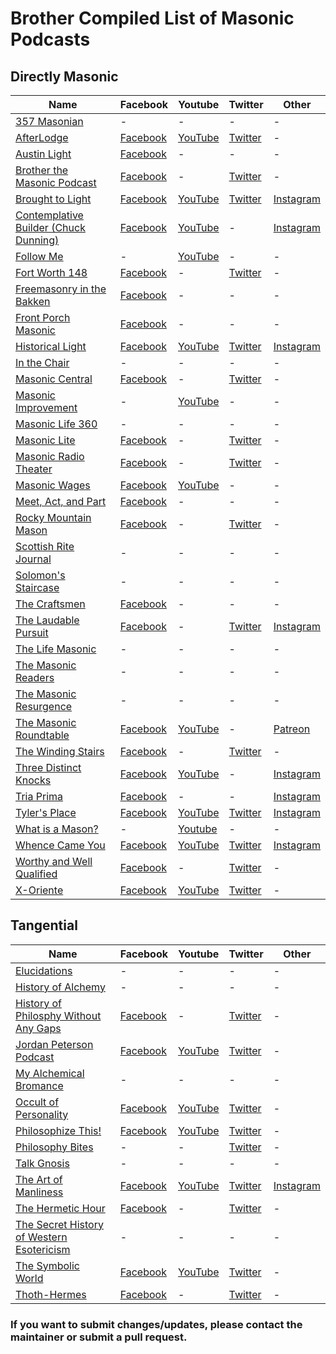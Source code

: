# Brother Compiled List of Masonic Podcasts

## Directly Masonic
|Name|Facebook|Youtube|Twitter|Other|
|---|---|---|---|---|
|[357 Masonian](http://357productions.libsyn.com/)|-|-|-|-|
|[AfterLodge](https://www.afterlodge.com/)|[Facebook](https://facebook.com/AfterLodge)|[YouTube](https://www.youtube.com/channel/UCsprzbGYpePDxb-cJxgzDxw?sub_confirmation=1)|[Twitter](https://twitter.com/AfterLodge)|-|
|[Austin Light](https://www.facebook.com/groups/austinfreemasons/)|[Facebook](https://www.facebook.com/groups/austinfreemasons/)|-|-|-|
|[Brother the Masonic Podcast](https://player.fm/series/brother-the-masonic-podcast)|[Facebook](https://www.facebook.com/brothermasonic/)|-|[Twitter](https://twitter.com/BrotherMasonic)|-|
|[Brought to Light](http://podcast.blueloungesc.com/)|[Facebook](https://www.facebook.com/blueloungevic/)|[YouTube](https://www.youtube.com/channel/UCIEppg6lWM8mmZ2ARpO3LKg?sub_confirmation=1)|[Twitter](http://twitter.com/blueloungevic)|[Instagram](http://instagram.com/blueloungensw)|
|[Contemplative Builder (Chuck Dunning)](https://chuckdunning.com/)|[Facebook](https://www.facebook.com/contemplativebuilder/)|[YouTube](https://www.youtube.com/channel/UCUHuyIxm5IH2_rYdCOjLbsQ?sub_confirmation=1)|-|[Instagram](https://www.instagram.com/contemplativebuilder/)|
|[Follow Me](https://www.youtube.com/followmemasonic)|-|[YouTube](https://www.youtube.com/followmemasonic?sub_confirmation=1)|-|-|
|[Fort Worth 148](https://directory.libsyn.com/shows/view/id/fortworth148)|[Facebook](https://www.facebook.com/fortworthlodge148/)|-|[Twitter](https://twitter.com/FortWorth148)|-|
|[Freemasonry in the Bakken](https://www.bakkenmasons.com/)|[Facebook](https://www.facebook.com/bakkemasons.com)|-|-|-|
|[Front Porch Masonic](https://frontporchpodcast357.libsyn.com)|[Facebook](https://www.facebook.com/frontporchmasonic/)|-|-|-|
|[Historical Light](https://www.historicallight.com/)|[Facebook](https://www.facebook.com/HistoricalLight/)|[YouTube](https://www.youtube.com/historicallight?sub_confirmation=1)|[Twitter](https://twitter.com/historicallight)|[Instagram](https://www.instagram.com/historicallight/)|
|[In the Chair](https://masonicpodcast.com/)|-|-|-|-|
|[Masonic Central](https://www.blogtalkradio.com/masonic-central)|[Facebook](http://www.facebook.com/home.php#/group.php?gid=28936168770)|-|[Twitter](http://www.twitter.com/masoniccentral)|-|
|[Masonic Improvement](https://www.youtube.com/channel/UCnKjPlQhBbSNSDwK2ljmKRw)|-|[YouTube](https://www.youtube.com/channel/UCnKjPlQhBbSNSDwK2ljmKRw?sub_confirmation=1)|-|-  |
|[Masonic Life 360](https://anchor.fm/masoniclife360)|-|-|-|-|
|[Masonic Lite](https://www.masoniclite.com/)|[Facebook](https://www.facebook.com/masonicpodcast/)|-|[Twitter](https://twitter.com/masoniclite)|-|
|[Masonic Radio Theater](http://mrt.uponthesquare.com/)|[Facebook](https://www.facebook.com/masonicradiotheatre)|-|[Twitter](https://twitter.com/masonicradio)|-|
|[Masonic Wages](https://masonicwages.com/podcast-357/)|[Facebook](https://www.facebook.com/groups/masonicwages/)|[YouTube](https://www.youtube.com/playlist?list=PLPKID4PyUXKlurlyxLs67jzBhLS-PhJlP?sub_confirmation=1)|-|-|
|[Meet, Act, and Part](https://podtail.com/en/podcast/meet-act-and-part/)|[Facebook](https://www.facebook.com/meetactpart/)|-|-|-|
|[Rocky Mountain Mason](https://rockymountainmason.buzzsprout.com/)|[Facebook](http://www.facebook.com/rockymountainmason)|-|[Twitter](http://www.twitter.com/rockymtnmason)|-|
|[Scottish Rite Journal](https://www.spreaker.com/show/scottish-rite-journal-podcast)|-|-|-|-|
|[Solomon's Staircase](https://anchor.fm/sslodge357/)|-|-|-|-|
|[The Craftsmen](http://www.thecraftsmenpodcast.com/)|[Facebook](https://www.facebook.com/TheCraftsmenPodcast/)|-|-|-|
|[The Laudable Pursuit](https://www.thelaudablepursuit.com/podcast)|[Facebook](https://www.facebook.com/hbuck72)|-|[Twitter](https://twitter.com/LaudablePursuit)|[Instagram](https://www.instagram.com/thelaudablepursuit/)|
|[The Life Masonic](https://www.stitcher.com/podcast/life-masonic/the-life-masonic)|-|-|-|-|
|[The Masonic Readers](https://masonicreaders.com/)|-|-|-|-|
|[The Masonic Resurgence](https://masonicresurgence.buzzsprout.com/)|-|-|-|-  |
|[The Masonic Roundtable](http://themasonicroundtable.com/)|[Facebook](https://www.facebook.com/TheMasonicRoundtable/)|[YouTube](https://www.youtube.com/user/MasonicRoundtable?sub_confirmation=1)|-|[Patreon](https://www.patreon.com/themasonicroundtable)|
|[The Winding Stairs](https://www.stitcher.com/podcast/the-winding-stairs)|[Facebook](https://www.facebook.com/TheWindingStairs/)|-|[Twitter](https://twitter.com/windingstairs33)|-|
|[Three Distinct Knocks](https://threedistinctknocks.org/)|[Facebook](https://facebook.com/threedistinctknocks)|[YouTube](https://youtube.com/threedistinctknocks?sub_confirmation=1)|-|[Instagram](https://www.instagram.com/threedistinctknocks)|
|[Tria Prima](https://triaprima.co/tria-prima-podcast/)|[Facebook](https://www.facebook.com/triaprimapodcast/)|-|-|[Instagram](https://www.instagram.com/tria_prima_podcast/)|
|[Tyler's Place](https://scottishrite.org/media-publications/the-tylers-place-podcast/)|[Facebook](https://www.facebook.com/pages/Scottish-Rite-Freemasonry/10285083467)|[YouTube](https://www.youtube.com/user/ScottishRiteMasons?sub_confirmation=1)|[Twitter](https://twitter.com/TheScottishRite)|[Instagram](https://www.instagram.com/scottishritesj/)|
|[What is a Mason?](http://whatisamason.org/)|-|[Youtube](https://www.youtube.com/user/OneFreemason?sub_confirmation=1)|-|-|
|[Whence Came You](https://wcypodcast.com/)|[Facebook](https://www.facebook.com/189886497732490)|[YouTube](https://www.youtube.com/user/Wcypodcast?sub_confirmation=1)|[Twitter](https://twitter.com/WhenceCameYou)|[Instagram](https://www.instagram.com/wcypodcast/)|
|[Worthy and Well Qualified](https://worthymasonic.libsyn.com/)|[Facebook](https://www.facebook.com/worthymasonic)|-|[Twitter](https://twitter.com/worthymasonic)|-|
|[X-Oriente](https://www.xoriente.com/)|[Facebook](https://www.facebook.com/xoriente/)|[YouTube](https://www.youtube.com/channel/UCQH0F2ZcvfvuyEOsD4Mi83A?sub_confirmation=1)|[Twitter](https://twitter.com/xoriente)|-|

## Tangential
|Name|Facebook|Youtube|Twitter|Other|
|---|---|---|---|---|
|[Elucidations](https://lucian.uchicago.edu/blogs/elucidations/)|-|-|-|-|
|[History of Alchemy](https://www.podcastnik.com/history-of-alchemy-podcast)|-|-|-|-|
|[History of Philosphy Without Any Gaps](https://historyofphilosophy.net/)|[Facebook](https://www.facebook.com/pages/The-History-Of-Philosophy-With-No-Gaps/)|-|[Twitter](https://twitter.com/HistPhilosophy)|-|
|[Jordan Peterson Podcast](https://www.jordanbpeterson.com/podcast/)|[Facebook](https://www.facebook.com/drjordanpeterson/)|[YouTube](https://www.youtube.com/c/jordanpetersonvideos?sub_confirmation=1)|[Twitter](https://twitter.com/jordanbpeterson)|-|
|[My Alchemical Bromance](https://myalchemicalbromance.com/)|-|-|-|-|
|[Occult of Personality](https://occultofpersonality.net/)|[Facebook](https://www.facebook.com/OccultofPersonality)|[YouTube](https://www.youtube.com/channel/UCeKBc9SEZJbz0A9n3ytbSXg?sub_confirmation=1)|[Twitter](https://twitter.com/occultofprsnlty)|-|
|[Philosophize This!](https://philosophizethis.org/)|[Facebook](https://www.facebook.com/Philosophizethisshow/)|[YouTube](https://www.youtube.com/channel/UCjnpuIGovFFUBLG5BeHzTag?sub_confirmation=1)|[Twitter](https://twitter.com/iamstephenwest)|-|
|[Philosophy Bites](https://philosophybites.com/)|-|-|[Twitter](https://twitter.com/philosophybites)|-|
|[Talk Gnosis](https://gnosticwisdom.net/category/talkgnosispod/)|-|-|-|-|
|[The Art of Manliness](https://www.artofmanliness.com/podcast/)|[Facebook](https://www.facebook.com/artofmanliness)|[YouTube](https://www.youtube.com/user/artofmanliness?sub_confirmation=1)|[Twitter](https://twitter.com/artofmanliness)|[Instagram](https://www.instagram.com/artofmanliness/)|
|[The Hermetic Hour](https://www.blogtalkradio.com/the-hermetic-hour)|[Facebook](https://www.facebook.com/The-Hermetic-Hour-110476848974214/)|-|[Twitter](https://twitter.com/TheHermeticHour)|-|
|[The Secret History of Western Esotericism](https://shwep.net/podcast/)|-|-|-|-|
|[The Symbolic World](https://thesymbolicworld.com/)|[Facebook](https://www.facebook.com/jonathanpageau)|[YouTube](https://www.youtube.com/user/pageaujonathan?sub_confirmation=1)|[Twitter](https://twitter.com/pageaujonathan)|-|
|[Thoth-Hermes](https://thothermes.com/)|[Facebook](https://www.facebook.com/thpodcast)|-|[Twitter](https://twitter.com/thothermesat)|-|


### If you want to submit changes/updates, please contact the maintainer or submit a pull request.

